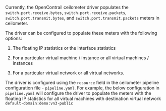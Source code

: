 Currently, the OpenContrail ceilometer driver populates the `switch.port.receive.bytes`, `switch.port.receive.packets`, `switch.port.transmit.bytes`,  and `switch.port.transmit.packets` meters in ceilometer. 

The driver can be configured to populate these meters with the following options:

1. The floating IP statistics or the interface statistics

2. For a particular virtual machine / instance or all virtual machines / instances

3. For a particular virtual network or all virtual networks. 

The driver is configured using the `resource` field in the ceilometer pipeline configuration file - `pipeline.yaml`. For example, the below configuration in `pipeline.yaml` will configure the driver to populate the meters with the floating IP statistics for all virtual machines with destination virtual network `default-domain:demo:vn3-public`


